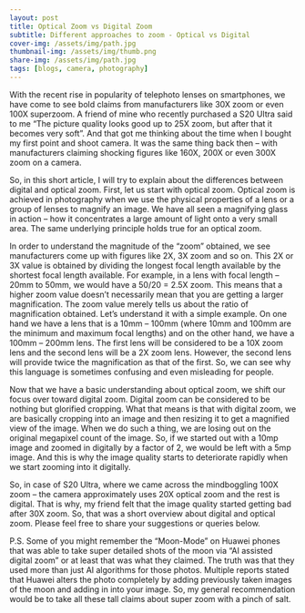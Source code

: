 ```yaml
---
layout: post
title: Optical Zoom vs Digital Zoom
subtitle: Different approaches to zoom - Optical vs Digital
cover-img: /assets/img/path.jpg
thumbnail-img: /assets/img/thumb.png
share-img: /assets/img/path.jpg
tags: [blogs, camera, photography]
---
```

With the recent rise in popularity of telephoto lenses on smartphones, we have come to see bold claims
from manufacturers like 30X zoom or even 100X superzoom. A friend of mine who recently purchased a
S20 Ultra said to me “The picture quality looks good up to 25X zoom, but after that it becomes very
soft”. And that got me thinking about the time when I bought my first point and shoot camera. It was
the same thing back then – with manufacturers claiming shocking figures like 160X, 200X or even 300X
zoom on a camera.

So, in this short article, I will try to explain about the differences between digital and optical zoom. First,
let us start with optical zoom. Optical zoom is achieved in photography when we use the physical
properties of a lens or a group of lenses to magnify an image. We have all seen a magnifying glass in
action – how it concentrates a large amount of light onto a very small area. The same underlying
principle holds true for an optical zoom.

In order to understand the magnitude of the “zoom” obtained, we see manufacturers come up with
figures like 2X, 3X zoom and so on. This 2X or 3X value is obtained by dividing the longest focal length
available by the shortest focal length available. For example, in a lens with focal length – 20mm to
50mm, we would have a 50/20 = 2.5X zoom. This means that a higher zoom value doesn’t necessarily
mean that you are getting a larger magnification. The zoom value merely tells us about the ratio of
magnification obtained. Let’s understand it with a simple example. On one hand we have a lens that is a
10mm – 100mm (where 10mm and 100mm are the minimum and maximum focal lengths) and on the
other hand, we have a 100mm – 200mm lens. The first lens will be considered to be a 10X zoom lens
and the second lens will be a 2X zoom lens. However, the second lens will provide twice the
magnification as that of the first. So, we can see why this language is sometimes confusing and even
misleading for people.

Now that we have a basic understanding about optical zoom, we shift our focus over toward digital
zoom. Digital zoom can be considered to be nothing but glorified cropping. What that means is that with
digital zoom, we are basically cropping into an image and then resizing it to get a magnified view of the
image. When we do such a thing, we are losing out on the original megapixel count of the image. So, if
we started out with a 10mp image and zoomed in digitally by a factor of 2, we would be left with a 5mp
image. And this is why the image quality starts to deteriorate rapidly when we start zooming into it
digitally.

So, in case of S20 Ultra, where we came across the mindboggling 100X zoom – the camera
approximately uses 20X optical zoom and the rest is digital. That is why, my friend felt that the image
quality started getting bad after 30X zoom.
So, that was a short overview about digital and optical zoom. Please feel free to share your suggestions
or queries below.

P.S. Some of you might remember the “Moon-Mode” on Huawei phones that was able to take super
detailed shots of the moon via “AI assisted digital zoom” or at least that was what they claimed. The
truth was that they used more than just AI algorithms for those photos. Multiple reports stated that
Huawei alters the photo completely by adding previously taken images of the moon and adding in into
your image. So, my general recommendation would be to take all these tall claims about super zoom
with a pinch of salt.
